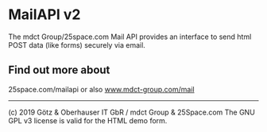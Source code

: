 # MailAPI v2

The mdct Group/25space.com Mail API provides an interface to send html POST data (like forms) securely via email.


## Find out more about
25space.com/mailapi
or also
www.mdct-group.com/mail

___
(c) 2019 Götz & Oberhauser IT GbR / mdct Group & 25Space.com
The GNU GPL v3 license is valid for the HTML demo form.
